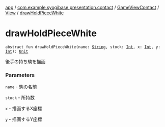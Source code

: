 [app](../../../index.md) / [com.example.syogibase.presentation.contact](../../index.md) / [GameViewContact](../index.md) / [View](index.md) / [drawHoldPieceWhite](./draw-hold-piece-white.md)

# drawHoldPieceWhite

`abstract fun drawHoldPieceWhite(name: `[`String`](https://kotlinlang.org/api/latest/jvm/stdlib/kotlin/-string/index.html)`, stock: `[`Int`](https://kotlinlang.org/api/latest/jvm/stdlib/kotlin/-int/index.html)`, x: `[`Int`](https://kotlinlang.org/api/latest/jvm/stdlib/kotlin/-int/index.html)`, y: `[`Int`](https://kotlinlang.org/api/latest/jvm/stdlib/kotlin/-int/index.html)`): `[`Unit`](https://kotlinlang.org/api/latest/jvm/stdlib/kotlin/-unit/index.html)

後手の持ち駒を描画

### Parameters

`name` - 駒の名前

`stock` - 所持数

`x` - 描画するX座標

`y` - 描画するY座標
